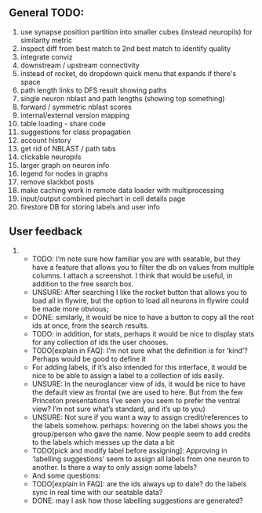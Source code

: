 ## General TODO:
1. use synapse position partition into smaller cubes (instead neuropils) for similarity metric
1. inspect diff from best match to 2nd best match to identify quality
1. integrate conviz
1. downstream / upstream connectivity
1. instead of rocket, do dropdown quick menu that expands if there's space
1. path length links to DFS result showing paths
1. single neuron nblast and path lengths (showing top something)
1. forward / symmetric nblast scores
1. internal/external version mapping
1. table loading - share code
1. suggestions for class propagation
1. account history
1. get rid of NBLAST / path tabs
1. clickable neuropils
1. larger graph on neuron info
1. legend for nodes in graphs
1. remove slackbot posts
1. make caching work in remote data loader with multiprocessing
1. input/output combined piechart in cell details page
1. firestore DB for storing labels and user info


## User feedback
1. - TODO: I’m note sure how familiar you are with seatable, but they have a feature that allows you to filter the db on
values from multiple columns. I attach a screenshot. I think that would be useful, in addition to the free search box.
   - UNSURE: After searching I like the rocket button that allows you to load all in flywire, but the option to load all
neurons in flywire could be made more obvious;
   - DONE: similarly, it would be nice to have a button to copy all the root ids at once, from the search results.
   - TODO: in addition, for stats, perhaps it would be nice to display stats for any collection of ids the user chooses.
   - TODO[explain in FAQ]: I’m not sure what the definition is for ‘kind’? Perhaps would be good to define it
   - For adding labels, if it’s also intended for this interface, it would be nice to be able to assign a label to a
collection of ids easily.
   - UNSURE: In the neuroglancer view of ids, it would be nice to have the default view as frontal (we are used to
here. But from the few Princeton presentations I’ve seen you seem to prefer the ventral view? I’m not sure what’s
standard, and it’s up to you)
   - UNSURE: Not sure if you want a way to assign credit/references to the labels somehow. perhaps: hovering on
the label shows you the group/person who gave the name. Now people seem to add credits to the labels which messes
up the data a bit
   - TODO[pick and modify label before assigning]: Approving in ‘labelling suggestions’ seem to assign all labels
from one neuron to another. Is there a way to only assign some labels?
   - And some questions:
   - TODO[explain in FAQ]: are the ids always up to date? do the labels sync in real time with our seatable data? 
   - DONE: may I ask how those labelling suggestions are generated?
